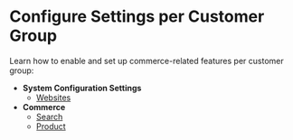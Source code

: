 <a id="user-guide-customer-groups-configuration-settings"></a>

# Configure Settings per Customer Group

Learn how to enable and set up commerce-related features per customer group:

* **System Configuration Settings**
  * [Websites](system-configuration/websites/customer-group-routing-settings.md#user-guide-customer-groups-configuration-settings-routing)
* **Commerce**
  * [Search](commerce/search/customer-group-search-terms-settings.md#user-guide-customer-groups-configuration-settings-search)
  * [Product](commerce/product/customer-group-product-customer-settings.md#user-guide-customer-groups-customer-settings)
